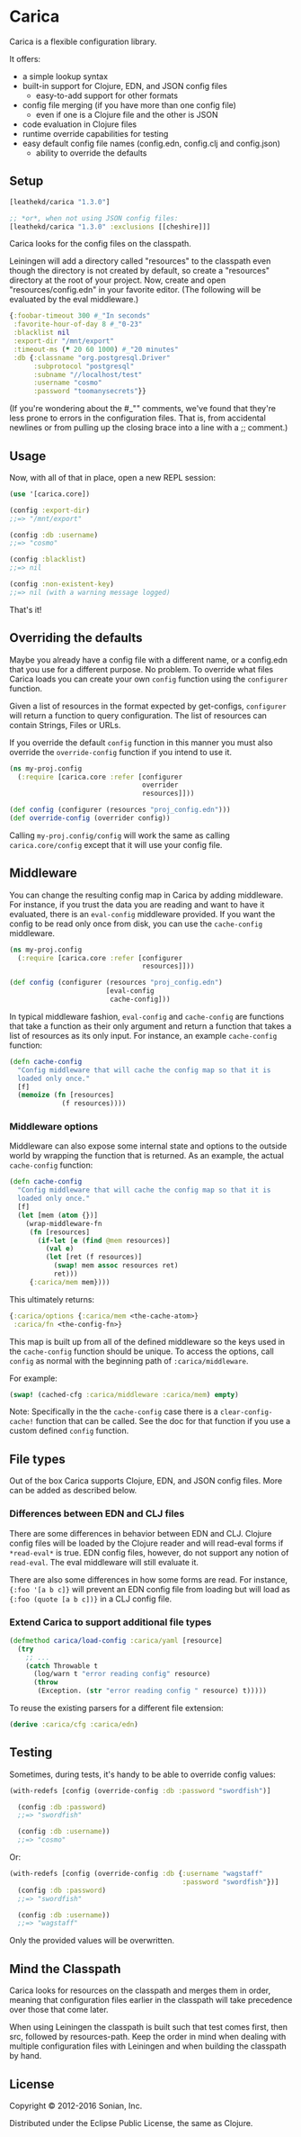 # Carica

Carica is a flexible configuration library.

It offers:
* a simple lookup syntax
* built-in support for Clojure, EDN, and JSON config files
  * easy-to-add support for other formats
* config file merging (if you have more than one config file)
  * even if one is a Clojure file and the other is JSON
* code evaluation in Clojure files
* runtime override capabilities for testing
* easy default config file names (config.edn, config.clj and config.json)
  * ability to override the defaults

## Setup

```clojure
[leathekd/carica "1.3.0"]

;; *or*, when not using JSON config files:
[leathekd/carica "1.3.0" :exclusions [[cheshire]]]
```

Carica looks for the config files on the classpath.

Leiningen will add a directory called "resources" to the classpath even 
though the directory is not created by default, so create a "resources" 
directory at the root of your project. Now, create and open "resources/config.edn" 
in your favorite editor.  (The following will be evaluated by the eval middleware.)

```clojure
{:foobar-timeout 300 #_"In seconds"
 :favorite-hour-of-day 8 #_"0-23"
 :blacklist nil
 :export-dir "/mnt/export"
 :timeout-ms (* 20 60 1000) #_"20 minutes"
 :db {:classname "org.postgresql.Driver"
      :subprotocol "postgresql"
      :subname "//localhost/test"
      :username "cosmo"
      :password "toomanysecrets"}}
```

(If you're wondering about the #_"" comments, we've found that they're
less prone to errors in the configuration files. That is, from
accidental newlines or from pulling up the closing brace into a line
with a ;; comment.)

## Usage

Now, with all of that in place, open a new REPL session:

```clojure
(use '[carica.core])

(config :export-dir)
;;=> "/mnt/export"

(config :db :username)
;;=> "cosmo"

(config :blacklist)
;;=> nil

(config :non-existent-key)
;;=> nil (with a warning message logged)
```

That's it!

## Overriding the defaults

Maybe you already have a config file with a different name, or a
config.edn that you use for a different purpose. No problem. To
override what files Carica loads you can create your own `config`
function using the `configurer` function.

Given a list of resources in the format expected by get-configs,
`configurer` will return a function to query configuration.
The list of resources can contain Strings, Files or URLs.

If you override the default `config` function in this manner you must
also override the `override-config` function if you intend to use it.

```clojure
(ns my-proj.config
  (:require [carica.core :refer [configurer
                                 overrider
                                 resources]]))

(def config (configurer (resources "proj_config.edn")))
(def override-config (overrider config))
```

Calling `my-proj.config/config` will work the same as calling
`carica.core/config` except that it will use your config file.

## Middleware

You can change the resulting config map in Carica by adding
middleware.  For instance, if you trust the data you are reading and
want to have it evaluated, there is an `eval-config` middleware
provided.  If you want the config to be read only once from disk, you
can use the `cache-config` middleware.

```clojure
(ns my-proj.config
  (:require [carica.core :refer [configurer
                                 resources]]))

(def config (configurer (resources "proj_config.edn")
                        [eval-config
                         cache-config]))
```

In typical middleware fashion, `eval-config` and `cache-config` are
functions that take a function as their only argument and return a
function that takes a list of resources as its only input.  For
instance, an example `cache-config` function:

```clojure
(defn cache-config
  "Config middleware that will cache the config map so that it is
  loaded only once."
  [f]
  (memoize (fn [resources]
             (f resources))))
```

### Middleware options

Middleware can also expose some internal state and options to the
outside world by wrapping the function that is returned.  As an
example, the actual `cache-config` function:

```clojure
(defn cache-config
  "Config middleware that will cache the config map so that it is
  loaded only once."
  [f]
  (let [mem (atom {})]
    (wrap-middleware-fn
     (fn [resources]
       (if-let [e (find @mem resources)]
         (val e)
         (let [ret (f resources)]
           (swap! mem assoc resources ret)
           ret)))
     {:carica/mem mem})))
```

This ultimately returns:

```clojure
{:carica/options {:carica/mem <the-cache-atom>}
 :carica/fn <the-config-fn>}
```

This map is built up from all of the defined middleware so the keys
used in the `cache-config` function should be unique.  To access
the options, call `config` as normal with the beginning path of
`:carica/middleware`.

For example:

```clojure
(swap! (cached-cfg :carica/middleware :carica/mem) empty)
```

Note: Specifically in the the `cache-config` case there is a
`clear-config-cache!` function that can be called.  See the doc
for that function if you use a custom defined `config` function.

## File types

Out of the box Carica supports Clojure, EDN, and JSON config files.
More can be added as described below.

### Differences between EDN and CLJ files

There are some differences in behavior between EDN and CLJ.  Clojure
config files will be loaded by the Clojure reader and will read-eval
forms if `*read-eval*` is true.  EDN config files, however, do not
support any notion of `read-eval`.  The eval middleware will still
evaluate it.

There are also some differences in how some forms are read.  For
instance, `{:foo '[a b c]}` will prevent an EDN config file from
loading but will load as `{:foo (quote [a b c])}` in a CLJ config
file.

### Extend Carica to support additional file types

```clojure
(defmethod carica/load-config :carica/yaml [resource]
  (try
    ;; ... 
    (catch Throwable t
      (log/warn t "error reading config" resource)
      (throw
       (Exception. (str "error reading config " resource) t)))))
```

To reuse the existing parsers for a different file extension:

```clojure
(derive :carica/cfg :carica/edn)
```

## Testing

Sometimes, during tests, it's handy to be able to override config
values:

```clojure
(with-redefs [config (override-config :db :password "swordfish")]

  (config :db :password)
  ;;=> "swordfish"

  (config :db :username))
  ;;=> "cosmo"
```

Or: 

```clojure
(with-redefs [config (override-config :db {:username "wagstaff"
                                           :password "swordfish"})]
  (config :db :password)
  ;;=> "swordfish"

  (config :db :username))
  ;;=> "wagstaff"
```

Only the provided values will be overwritten.

## Mind the Classpath

Carica looks for resources on the classpath and merges them in order,
meaning that configuration files earlier in the classpath will take
precedence over those that come later.

When using Leiningen the classpath is built such that test comes
first, then src, followed by resources-path. Keep the order in mind
when dealing with multiple configuration files with Leiningen and when
building the classpath by hand.

## License

Copyright © 2012-2016 Sonian, Inc.

Distributed under the Eclipse Public License, the same as Clojure.
